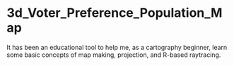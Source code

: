 # 3d_Voter_Preference_Population_Map
It has been an educational tool to help me, as a cartography beginner, learn some basic concepts of map making, projection, and R-based raytracing.
